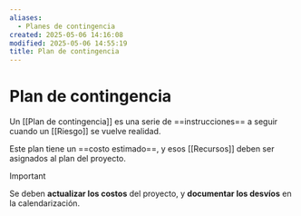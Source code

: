 ```yaml
---
aliases:
  - Planes de contingencia
created: 2025-05-06 14:16:08
modified: 2025-05-06 14:55:19
title: Plan de contingencia
---
```


# Plan de contingencia

Un [[Plan de contingencia]] es una serie de ==instrucciones== a seguir cuando un [[Riesgo]] se vuelve realidad.

Este plan tiene un ==costo estimado==, y esos [[Recursos]] deben ser asignados al plan del proyecto.

> [!important]
> Se deben **actualizar los costos** del proyecto, y **documentar los desvíos** en la calendarización.

